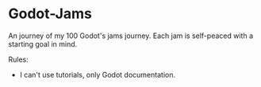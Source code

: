 # Godot-Jams
An journey of my 100 Godot's jams journey.
Each jam is self-peaced with a starting goal in mind.

Rules:
- I can't use tutorials, only Godot documentation.
